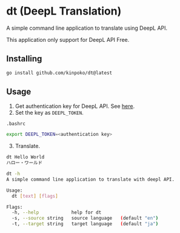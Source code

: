# dt (DeepL Translation)

A simple command line application to translate using DeepL API.

This application only support for DeepL API Free.

## Installing

```bash
go install github.com/kinpoko/dt@latest
```

## Usage

1. Get authentication key for DeepL API. See [here](https://www.deepl.com/ja/docs-api/).
2. Set the key as `DEEPL_TOKEN`.

`.bashrc`

```bash
export DEEPL_TOKEN=<authentication key>
```

3. Translate.

```bash
dt Hello World
ハロー・ワールド
```

```bash
dt -h
A simple command line application to translate with deepl API.

Usage:
  dt [text] [flags]

Flags:
  -h, --help            help for dt
  -s, --source string   source language   (default "en")
  -t, --target string   target language   (default "ja")
```
